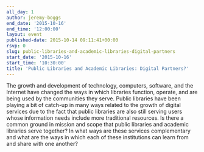 ```yaml
---
all_day: 1
author: jeremy-boggs
end_date: '2015-10-16'
end_time: '12:00:00'
layout: event
published-date: 2015-10-14 09:11:41+00:00
rsvp: 0
slug: public-libraries-and-academic-libraries-digital-partners
start_date: '2015-10-16'
start_time: '10:30:00'
title: 'Public Libraries and Academic Libraries: Digital Partners?'
---
```


The growth and development of technology, computers, software, and the Internet have changed the ways in which libraries function, operate, and are being used by the communities they serve. Public libraries have been playing a bit of catch-up in many ways related to the growth of digital services due to the fact that public libraries are also still serving users whose information needs include more traditional resources. Is there a common ground in mission and scope that public libraries and academic libraries serve together? In what ways are these services complementary and what are the ways in which each of these institutions can learn from and share with one another?
